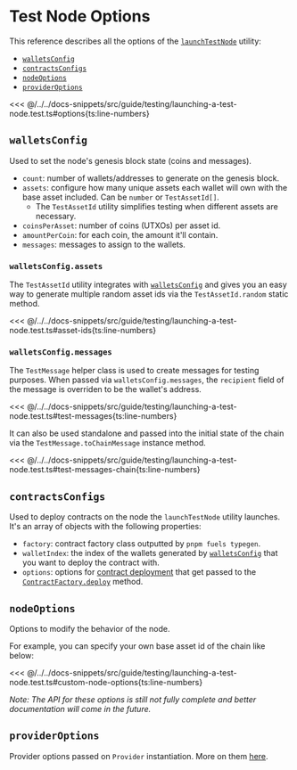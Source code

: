 # Test Node Options

This reference describes all the options of the [`launchTestNode`](./launching-a-test-node.md) utility:

- [`walletsConfig`](./test-node-options.md#walletsconfig)
- [`contractsConfigs`](./test-node-options.md#contractsconfigs)
- [`nodeOptions`](./test-node-options.md#nodeoptions)
- [`providerOptions`](./test-node-options.md#provideroptions)

<<< @/../../docs-snippets/src/guide/testing/launching-a-test-node.test.ts#options{ts:line-numbers}

## `walletsConfig`

Used to set the node's genesis block state (coins and messages).

- `count`: number of wallets/addresses to generate on the genesis block.
- `assets`: configure how many unique assets each wallet will own with the base asset included. Can be `number` or `TestAssetId[]`.
  - The `TestAssetId` utility simplifies testing when different assets are necessary.
- `coinsPerAsset`: number of coins (UTXOs) per asset id.
- `amountPerCoin`: for each coin, the amount it'll contain.
- `messages`: messages to assign to the wallets.

### `walletsConfig.assets`

The `TestAssetId` utility integrates with [`walletsConfig`](./test-node-options.md#walletsconfig) and gives you an easy way to generate multiple random asset ids via the `TestAssetId.random` static method.

<<< @/../../docs-snippets/src/guide/testing/launching-a-test-node.test.ts#asset-ids{ts:line-numbers}

### `walletsConfig.messages`

The `TestMessage` helper class is used to create messages for testing purposes. When passed via `walletsConfig.messages`, the `recipient` field of the message is overriden to be the wallet's address.

<<< @/../../docs-snippets/src/guide/testing/launching-a-test-node.test.ts#test-messages{ts:line-numbers}

It can also be used standalone and passed into the initial state of the chain via the `TestMessage.toChainMessage` instance method.

<<< @/../../docs-snippets/src/guide/testing/launching-a-test-node.test.ts#test-messages-chain{ts:line-numbers}

## `contractsConfigs`

Used to deploy contracts on the node the `launchTestNode` utility launches. It's an array of objects with the following properties:

- `factory`: contract factory class outputted by `pnpm fuels typegen`.
- `walletIndex`: the index of the wallets generated by [`walletsConfig`](./test-node-options.md#walletsconfig) that you want to deploy the contract with.
- `options`: options for [contract deployment](../contracts/deploying-contracts.md#2-contract-deployment) that get passed to the [`ContractFactory.deploy`](../../api/Contract/ContractFactory.md#deploy) method.

## `nodeOptions`

<!-- TODO: will cross-reference work done in [#1915](https://github.com/FuelLabs/fuels-ts/issues/1915) -->

Options to modify the behavior of the node.

For example, you can specify your own base asset id of the chain like below:

<<< @/../../docs-snippets/src/guide/testing/launching-a-test-node.test.ts#custom-node-options{ts:line-numbers}

_Note: The API for these options is still not fully complete and better documentation will come in the future._

## `providerOptions`

Provider options passed on `Provider` instantiation. More on them [here](../provider/provider-options.md).
